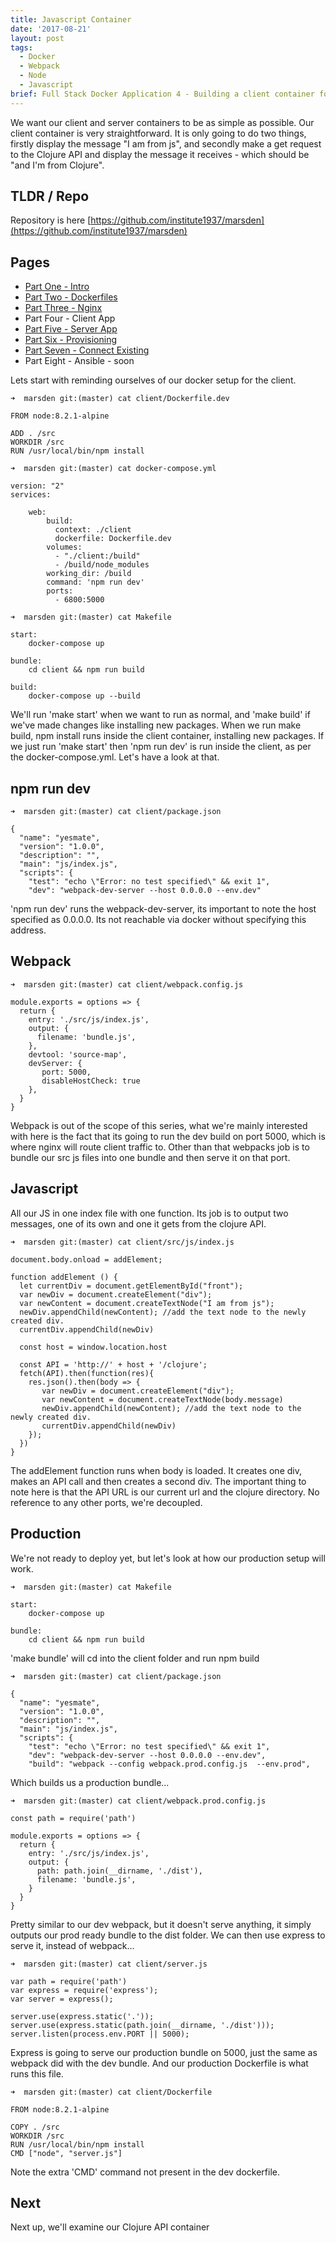 ```yaml
---
title: Javascript Container
date: '2017-08-21'
layout: post
tags: 
  - Docker
  - Webpack
  - Node
  - Javascript
brief: Full Stack Docker Application 4 - Building a client container for  Javascript
---
```


We want our client and server containers to be as simple as possible. Our client container is very straightforward. It is only going to do two things, firstly display the message "I am from js", and secondly make a get request to the Clojure API and display the message it receives - which should be "and I'm from Clojure".

TLDR / Repo
----

Repository is here [https://github.com/institute1937/marsden](https://github.com/institute1937/marsden) 

Pages
----

* [Part One - Intro](../2017-08-17---dockerize-i-intro/)
* [Part Two - Dockerfiles](../2017-08-18---dockerize-ii-dockerfiles/)
* [Part Three - Nginx](../2017-08-21---dockerize-iii-nginx/) 
* Part Four - Client App
* [Part Five - Server App](../2017-08-21---dockerize-v-clojure-container/) 
* [Part Six - Provisioning](../2017-08-21---dockerize-vi-provision-exoscale/ )
* [Part Seven - Connect Existing](../2017-08-23---dockerize-vii-connect-existing-machine/) 
* Part Eight - Ansible - soon

Lets start with reminding ourselves of our docker setup for the client.

```
➜  marsden git:(master) cat client/Dockerfile.dev
```
```
FROM node:8.2.1-alpine

ADD . /src
WORKDIR /src
RUN /usr/local/bin/npm install
```

```
➜  marsden git:(master) cat docker-compose.yml
```
```
version: "2"
services:

    web:
        build:
          context: ./client
          dockerfile: Dockerfile.dev
        volumes:
          - "./client:/build"
          - /build/node_modules
        working_dir: /build
        command: 'npm run dev'
        ports:
          - 6800:5000
```

```
➜  marsden git:(master) cat Makefile
```
```
start:
	docker-compose up

bundle:
	cd client && npm run build

build:
	docker-compose up --build
```

We'll run 'make start' when we want to run as normal, and 'make build' if we've made changes like installing new packages. When we run make build, npm install runs inside the client container, installing new packages. If we just run 'make start' then 'npm run dev' is run inside the client, as per the docker-compose.yml. Let's have a look at that.

npm run dev
-----------

```
➜  marsden git:(master) cat client/package.json
```
```
{
  "name": "yesmate",
  "version": "1.0.0",
  "description": "",
  "main": "js/index.js",
  "scripts": {
    "test": "echo \"Error: no test specified\" && exit 1",
    "dev": "webpack-dev-server --host 0.0.0.0 --env.dev"
```

'npm run dev' runs the webpack-dev-server, its important to note the host specified as 0.0.0.0. Its not reachable via docker without specifying this address.

Webpack
----

```
➜  marsden git:(master) cat client/webpack.config.js
```
```
module.exports = options => {
  return {
    entry: './src/js/index.js',
    output: {
      filename: 'bundle.js',
    },
    devtool: 'source-map',
    devServer: {
       port: 5000,
       disableHostCheck: true
    },
  }
}
```

Webpack is out of the scope of this series, what we're mainly interested with here is the fact that its going to run the dev build on port 5000, which is where nginx will route client traffic to. Other than that webpacks job is to bundle our src js files into one bundle and then serve it on that port.

Javascript
---

All our JS in one index file with one function. Its job is to output two messages, one of its own and one it gets from the clojure API.

```
➜  marsden git:(master) cat client/src/js/index.js
```
```
document.body.onload = addElement;

function addElement () {
  let currentDiv = document.getElementById("front");
  var newDiv = document.createElement("div");
  var newContent = document.createTextNode("I am from js");
  newDiv.appendChild(newContent); //add the text node to the newly created div.
  currentDiv.appendChild(newDiv)

  const host = window.location.host

  const API = 'http://' + host + '/clojure';
  fetch(API).then(function(res){
    res.json().then(body => {
       var newDiv = document.createElement("div");
       var newContent = document.createTextNode(body.message)
       newDiv.appendChild(newContent); //add the text node to the newly created div.
       currentDiv.appendChild(newDiv)
    });
  })
}
```

The addElement function runs when body is loaded. It creates one div, makes an API call and then creates a second div. The important thing to note here is that the API URL is our current url and the clojure directory. No reference to any other ports, we're decoupled.

Production
---

We're not ready to deploy yet, but let's look at how our production setup will work.

```
➜  marsden git:(master) cat Makefile
```
```
start:
	docker-compose up

bundle:
	cd client && npm run build
```

'make bundle' will cd into the client folder and run npm build

```
➜  marsden git:(master) cat client/package.json
```
```
{
  "name": "yesmate",
  "version": "1.0.0",
  "description": "",
  "main": "js/index.js",
  "scripts": {
    "test": "echo \"Error: no test specified\" && exit 1",
    "dev": "webpack-dev-server --host 0.0.0.0 --env.dev",
    "build": "webpack --config webpack.prod.config.js  --env.prod",
```


Which builds us a production bundle...

```
➜  marsden git:(master) cat client/webpack.prod.config.js
```
```
const path = require('path')

module.exports = options => {
  return {
    entry: './src/js/index.js',
    output: {
      path: path.join(__dirname, './dist'),
      filename: 'bundle.js',
    }
  }
}
```

Pretty similar to our dev webpack, but it doesn't serve anything, it simply outputs our prod ready bundle to the dist folder. We can then use express to serve it, instead of webpack...

```
➜  marsden git:(master) cat client/server.js
```
```
var path = require('path')
var express = require('express');
var server = express();

server.use(express.static('.'));
server.use(express.static(path.join(__dirname, './dist')));
server.listen(process.env.PORT || 5000);
```

Express is going to serve our production bundle on 5000, just the same as webpack did with the dev bundle. And our production Dockerfile is what runs this file.

```
➜  marsden git:(master) cat client/Dockerfile
```
```
FROM node:8.2.1-alpine

COPY . /src
WORKDIR /src
RUN /usr/local/bin/npm install
CMD ["node", "server.js"]
```

Note the extra 'CMD' command not present in the dev dockerfile. 

Next
---

Next up, we'll examine our Clojure API container